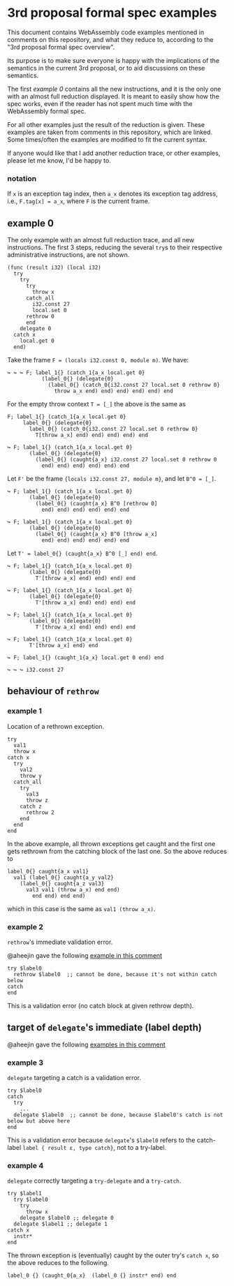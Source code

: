 # 3rd proposal formal spec examples

This document contains WebAssembly code examples mentioned in comments on this repository, and what they reduce to, according to the "3rd proposal formal spec overview".

Its purpose is to make sure everyone is happy with the implications of the semantics in the current 3rd proposal, or to aid discussions on these semantics.

The first *example 0* contains all the new instructions, and it is the only one with an almost full reduction displayed. It is meant to easily show how the spec works, even if the reader has not spent much time with the WebAssembly formal spec.

For all other examples just the result of the reduction is given. These examples are taken from comments in this repository, which are linked. Some times/often the examples are modified to fit the current syntax.

If anyone would like that I add another reduction trace, or other examples, please let me know, I'd be happy to.

### notation

If `x` is an exception tag index, then `a_x` denotes its exception tag address, i.e., `F.tag[x] = a_x`, where `F` is the current frame.

## example 0

The only example with an almost full reduction trace, and all new instructions. The first 3 steps, reducing the several `try`s to their respective administrative instructions, are not shown.

```
(func (result i32) (local i32)
  try
    try
      try
        throw x
      catch_all
        i32.const 27
        local.set 0
      rethrow 0
      end
    delegate 0
  catch x
    local.get 0
  end)
```

Take the frame `F = (locals i32.const 0, module m)`. We have:

```
↪ ↪ ↪ F; label_1{} (catch_1{a_x local.get 0}
           (label_0{} (delegate{0}
             (label_0{} (catch_0{i32.const 27 local.set 0 rethrow 0}
               throw a_x end) end) end) end) end) end
```

For the empty throw context `T = [_]` the above is the same as

```
F; label_1{} (catch_1{a_x local.get 0}
     label_0{} (delegate{0}
       label_0{} (catch_0{i32.const 27 local.set 0 rethrow 0}
         T[throw a_x] end) end) end) end) end

↪ F; label_1{} (catch_1{a_x local.get 0}
       (label_0{} (delegate{0}
         (label_0{} (caught{a_x} i32.const 27 local.set 0 rethrow 0
           end) end) end) end) end) end
```

Let `F'` be the frame `{locals i32.const 27, module m}`, and let `B^0 = [_]`.

```
↪ F; label_1{} (catch_1{a_x local.get 0}
       (label_0{} (delegate{0}
         (label_0{} (caught{a_x} B^0 [rethrow 0]
           end) end) end) end) end) end

↪ F; label_1{} (catch_1{a_x local.get 0}
       (label_0{} (delegate{0}
         (label_0{} (caught{a_x} B^0 [throw a_x]
           end) end) end) end) end) end
```

Let `T' = label_0{} (caught{a_x} B^0 [_] end) end`.

```
↪ F; label_1{} (catch_1{a_x local.get 0}
       (label_0{} (delegate{0}
         T'[throw a_x] end) end) end) end

↪ F; label_1{} (catch_1{a_x local.get 0}
       (label_0{} (delegate{0}
         T'[throw a_x] end) end) end) end

↪ F; label_1{} (catch_1{a_x local.get 0}
       (label_0{} (delegate{0}
         T'[throw a_x] end) end) end) end

↪ F; label_1{} (catch_1{a_x local.get 0}
       T'[throw a_x] end) end

↪ F; label_1{} (caught_1{a_x} local.get 0 end) end

↪ ↪ ↪ i32.const 27
```

## behaviour of `rethrow`

### example 1

Location of a rethrown exception.

```
try
  val1
  throw x
catch x
  try
    val2
    throw y
  catch_all
    try
      val3
      throw z
    catch z
      rethrow 2
    end
  end
end
```

In the above example, all thrown exceptions get caught and the first one gets rethrown from the catching block of the last one. So the above reduces to

```
label_0{} caught{a_x val1}
  val1 (label_0{} caught{a_y val2}
    (label_0{} caught{a_z val3}
      val3 val1 (throw a_x) end end)
        end end) end end)
```

which in this case is the same as `val1 (throw a_x)`.

### example 2

`rethrow`'s immediate validation error.

@aheejin gave the following
[example in this comment](https://github.com/WebAssembly/exception-handling/pull/143#discussion_r522673735)

```
try $label0
  rethrow $label0  ;; cannot be done, because it's not within catch below
catch
end
```

This is a validation error (no catch block at given rethrow depth).

## target of `delegate`'s immediate (label depth)

@aheejin gave the following
[examples in this comment](https://github.com/WebAssembly/exception-handling/pull/143#discussion_r522673735)

### example 3

`delegate` targeting a catch is a validation error.

```
try $label0
catch
  try
    ...
  delegate $label0  ;; cannot be done, because $label0's catch is not below but above here
end
```

This is a validation error because `delegate`'s `$label0` refers to the catch-label `label { result ε, type catch}`, not to a try-label.

### example 4

`delegate` correctly targeting a `try-delegate` and a `try-catch`.

```
try $label1
  try $label0
    try
      throw x
    delegate $label0 ;; delegate 0
  delegate $label1 ;; delegate 1
catch x
  instr*
end
```

The thrown exception is (eventually) caught by the outer try's `catch x`, so the above reduces to the following.

```
label_0 {} (caught_0{a_x}  (label_0 {} instr* end) end
```
